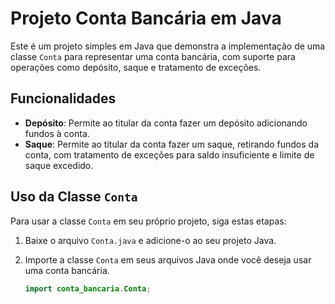 # Projeto Conta Bancária em Java

Este é um projeto simples em Java que demonstra a implementação de uma classe `Conta` para representar uma conta bancária, com suporte para operações como depósito, saque e tratamento de exceções.

## Funcionalidades

- **Depósito**: Permite ao titular da conta fazer um depósito adicionando fundos à conta.
- **Saque**: Permite ao titular da conta fazer um saque, retirando fundos da conta, com tratamento de exceções para saldo insuficiente e limite de saque excedido.

## Uso da Classe `Conta`

Para usar a classe `Conta` em seu próprio projeto, siga estas etapas:

1. Baixe o arquivo `Conta.java` e adicione-o ao seu projeto Java.
2. Importe a classe `Conta` em seus arquivos Java onde você deseja usar uma conta bancária.

   ```java
   import conta_bancaria.Conta;
